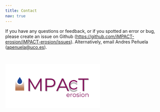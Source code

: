 ```yaml
---
title: Contact
nav: true
---
```



If you have any questions or feedback, or if you spotted an error or bug, please create an issue on Github 
(<a href="https://github.com/iMPACT-erosion/iMPACT-erosion/issues" target="_blank">https://github.com/iMPACT-erosion/iMPACT-erosion/issues</a>).
Alternatively, email Andres Peñuela (<apenuela@uco.es>).

&nbsp;

[<img src="iMPACT_logo.png" alt="iMPACT logo" style="width:60%;" >](./index.md/)
